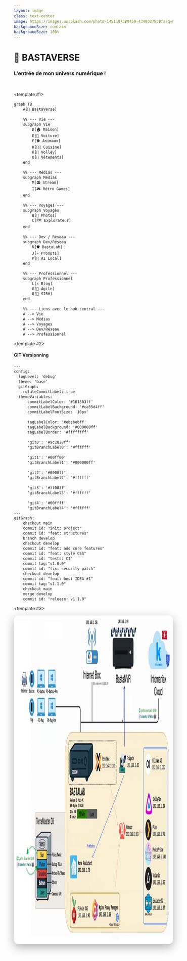 ```yaml
---
layout: image
class: text-center
image: https://images.unsplash.com/photo-1451187580459-43490279c0fa?q=80&w=1000&auto=format&fit=crop
backgroundSize: contain
backgroundSize: 100%
---
```


# 🌌 BASTAVERSE

### L'entrée de mon univers numérique !

<br />

<v-switch>

<template #1>

```mermaid {scale: 0.5}
graph TB
    A[🌌 BastaVerse]

    %% --- Vie ---
    subgraph Vie
        D[🏠 Maison]
        E[🚗 Voiture]
        F[🐕 Animaux]
        H[👨‍🍳 Cuisine]
        K[🏐 Volley]
        O[👗 Vêtements]
    end

    %% --- Médias ---
    subgraph Médias
        M[📻 Stream]
        I[🎮 Rétro Games]
    end

    %% --- Voyages ---
    subgraph Voyages
        B[📸 Photos]
        C[🗺️ Explorateur]
    end

    %% --- Dev / Réseau ---
    subgraph Dev/Réseau
        N[🛡️ BastaLab]
        J[✍️ Prompts]
        P[🤖 AI Local]
    end

    %% --- Professionnel ---
    subgraph Professionnel
        L[✍️ Blog]
        G[💼 Agile]
        Q[🤧 SIRH]
    end

    %% --- Liens avec le hub central ---
    A --> Vie
    A --> Médias
    A --> Voyages
    A --> Dev/Réseau
    A --> Professionnel
```

</template>


<template #2>

#### GIT Versionning

```mermaid {scale: 1.3}
---
config:
  logLevel: 'debug'
  theme: 'base'
  gitGraph:
    rotateCommitLabel: true
  themeVariables:
      commitLabelColor: '#161303ff'
      commitLabelBackground: '#ca55d4ff'
      commitLabelFontSize: '10px'
      
      tagLabelColor: '#ebebebff'
      tagLabelBackground: '#000000ff'
      tagLabelBorder: '#ffffffff'

      'git0': '#9c2828ff'
      'gitBranchLabel0': '#ffffff'

      'git1': '#00ff00'
      'gitBranchLabel1': '#000000ff'

      'git2': '#0000ff'
      'gitBranchLabel2': '#ffffff'

      'git3': '#ff00ff'
      'gitBranchLabel3': '#ffffff'

      'git4': '#00ffff'
      'gitBranchLabel4': '#ffffff'
---
gitGraph:
    checkout main
    commit id: "init: project"
    commit id: "feat: structures"
    branch develop
    checkout develop
    commit id: "feat: add core features"
    commit id: "feat: style CSS"
    commit id: "tests: CI"
    commit tag:"v1.0.0"
    commit id: "fix: security patch"
    checkout develop
    commit id: "feat: best IDEA #1"
    commit tag:"v1.1.0"
    checkout main
    merge develop
    commit id: "release: v1.1.0"
```

</template>

<template #3>
    <div align="center"><img src="./assets/network-bastou-v1.jpg" alt="Network" style="height: 26vh; border-radius: 15px; box-shadow: 0 10px 30px rgba(0, 0, 0, 0.3);" /></div>
</template>

</v-switch>

<!--
BastaVerse, c'est le hub central qui connecte tout mon écosystème !
-->